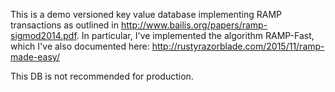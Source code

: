 This is a demo versioned key value database implementing RAMP transactions as outlined in http://www.bailis.org/papers/ramp-sigmod2014.pdf.  In particular, I've implemented the algorithm RAMP-Fast, which I've also documented here: http://rustyrazorblade.com/2015/11/ramp-made-easy/

This DB is not recommended for production.
